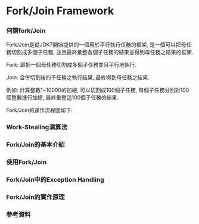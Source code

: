 # Fork/Join Framework

### 何謂fork/Join

Fork/Join是從JDK7開始提供的一個用於平行執行任務的框架, 是一個可以把母任務切割成多個子任務, 並且最終彙整各個子任務的結果並得到母任務之結果的框架.



Fork: 即把一個母任務切割成多個子任務並且平行地執行.

Join: 合併切割後的子任務之執行結果, 最終得到母任務之結果.



例如: 計算整數1~10000的加總, 可以切割成100個子任務, 每個子任務分別對100個整數進行加總, 最終彙整這100個子任務的結果.



Fork/Join的運作流程圖如下:

### Work-Stealing演算法

### Fork/Join的基本介紹

### 使用Fork/Join

### Fork/Join中的Exception Handling

### Fork/Join的實作原理

### 參考資料



